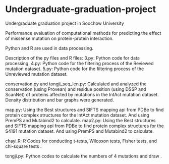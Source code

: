# Undergraduate-graduation-project
Undergraduate graduation project in Soochow University

Performance evaluation of computational methods for predicting the effect of missense mutation on protein-protein interaction.

Python and R are used in data processing.

Description of the py files and R files:
3.py: Python code for data processing.
4.py: Python code for the filtering process of the Reviewed mutation dataset.
5.py: Python code for the filtering process of the Unreviewed mutation dataset.

conservation.py and tongji_seq_len.py: Calculated and analyzed the conservation (using Provean) and residue position (using DSSP and ScanNet) of proteins affected by mutations in the IntAct mutation dataset.
Density distribution and bar graphs were generated.

map.py: Using the Best structures and SIFTS mapping api from PDBe to find protein complex structures for the IntAct mutation dataset. And using PremPS and Mutabind2 to calculate.
map2.py: Using the Best structures and SIFTS mapping api from PDBe to find protein complex structures for the S4191 mutation dataset. And using PremPS and Mutabind2 to calculate.

chayi.R: R Codes for conducting t-tests, Wilcoxon tests, Fisher tests, and chi-square tests .

tongji.py: Python codes to calculate the numbers of 4 mutations and draw .
